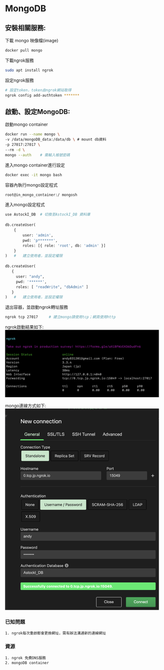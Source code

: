 # MongoDB
## 安裝相關服務:
下載 mongo 映像檔(image)
```sh
docker pull mongo
```
下載ngrok服務
```sh
sudo apt install ngrok
```
設定ngrok服務
```sh
# 設定token，token由ngrok網站取得
ngrok config add-authtoken *******
```
## 啟動、設定MongoDB:
啟動mongo container
```sh
docker run --name mongo \
-v /data/mongoDB_data:/data/db \ # mount db資料
-p 27017:27017 \
--rm -d \
mongo --auth    # 需輸入帳號密碼
```
進入mongo container進行設定
```sh
docker exec -it mongo bash
```
容器內執行mongo設定程式
```sh
root@in_mongo_container:/ mongosh
```
進入mongo設定程式
```py
use AstockI_DB  # 切換至AstockI_DB 資料庫

db.createUser( 
    { 
        user: 'admin', 
        pwd: 'p*******', 
        roles: [{ role: 'root', db: 'admin' }] 
    } 
)   #   建立使用者，並設定權限

db.createUser(
   {
     user: "andy",
     pwd: '******',
     roles: [ "readWrite", "dbAdmin" ]
   }
)   #   建立使用者，並設定權限
```
退出容器，並啟動ngrok轉址服務
```sh
ngrok tcp 27017     # 建立mongo請使用tcp；網頁使用http
```
ngrok啟動結果如下:
![Alt text](ngrok_result.png)

mongo連線方式如下:
![Alt text](mongo_conn.png)
### 已知問題
    1. ngrok每次重啟都會更換網址，需有辦法溝通新的連線網址
### 資源
    1. ngrok 免費DNS服務
    2. mongoDB container
